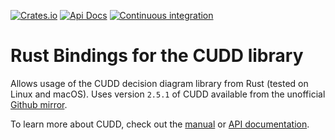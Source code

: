 [![Crates.io](https://img.shields.io/crates/v/cudd-sys?style=flat-square)](https://crates.io/crates/cudd-sys)
[![Api Docs](https://img.shields.io/badge/docs-api-yellowgreen?style=flat-square)](https://docs.rs/cudd-sys/)
[![Continuous integration](https://img.shields.io/github/workflow/status/pclewis/cudd-sys/build?style=flat-square)](https://github.com/pclewis/cudd-sys/actions?query=workflow%3Abuild)

# Rust Bindings for the CUDD library

Allows usage of the CUDD decision diagram library from Rust (tested on Linux and macOS). Uses version `2.5.1` of CUDD available from the unofficial [Github mirror](https://github.com/ivmai/cudd). 

To learn more about CUDD, check out the [manual](https://add-lib.scce.info/assets/documents/cudd-manual.pdf) or [API documentation](https://add-lib.scce.info/assets/doxygen-cudd-documentation/cudd_8h.html).